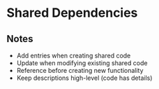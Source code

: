# Shared Dependencies

<!-- Add sections as shared code emerges -->

## Notes
- Add entries when creating shared code
- Update when modifying existing shared code
- Reference before creating new functionality
- Keep descriptions high-level (code has details)